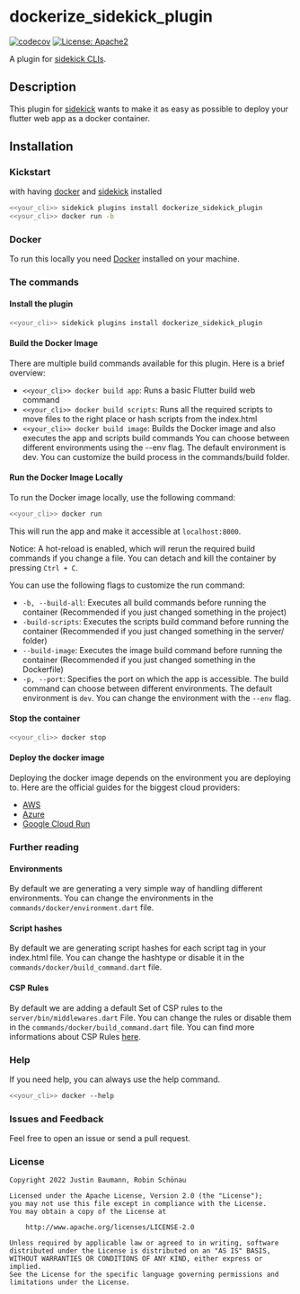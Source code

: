 # dockerize_sidekick_plugin

[![codecov](https://codecov.io/gh/jxstxn1/dockerize_sidekick_plugin/branch/main/graph/badge.svg?token=PXZ5RFYXCL)](https://codecov.io/gh/jxstxn1/dockerize_sidekick_plugin)
[![License: Apache2](https://img.shields.io/badge/license-Apache2.0-purple.svg)](https://opensource.org/licenses/Apache-2.0)

A plugin for [sidekick CLIs](https://pub.dev/packages/sidekick).  

## Description

This plugin for [sidekick](https://pub.dev/packages/sidekick) wants to make it as easy as possible to deploy your flutter web app as a docker container.

## Installation

### Kickstart

with having [docker](https://www.docker.com/) and [sidekick](https://pub.dev/packages/sidekick) installed

```bash
<<your_cli>> sidekick plugins install dockerize_sidekick_plugin
<<your_cli>> docker run -b
```

### Docker

To run this locally you need [Docker](https://docs.docker.com/get-docker/) installed on your machine.

### The commands

#### Install the plugin

```bash
<<your_cli>> sidekick plugins install dockerize_sidekick_plugin
```

#### Build the Docker Image

There are multiple build commands available for this plugin. Here is a brief overview:

- `<<your_cli>> docker build app`: Runs a basic Flutter build web command
- `<<your_cli>> docker build scripts`: Runs all the required scripts to move files to the right place or hash scripts from the index.html
- `<<your_cli>> docker build image`: Builds the Docker image and also executes the app and scripts build commands
You can choose between different environments using the --env flag. The default environment is dev. You can customize the build process in the commands/build folder.

#### Run the Docker Image Locally

To run the Docker image locally, use the following command:

```bash
<<your_cli>> docker run
```

This will run the app and make it accessible at `localhost:8000`.

Notice:
A hot-reload is enabled, which will rerun the required build commands if you change a file. You can detach and kill the container by pressing `Ctrl + C`.

You can use the following flags to customize the run command:

- `-b, --build-all`: Executes all build commands before running the container (Recommended if you just changed something in the project)
- `-build-scripts`: Executes the scripts build command before running the container (Recommended if you just changed something in the server/ folder)
- `--build-image`: Executes the image build command before running the container (Recommended if you just changed something in the Dockerfile)
- `-p, --port`: Specifies the port on which the app is accessible.
The build command can choose between different environments. The default environment is `dev`. You can change the environment with the `--env` flag.

#### Stop the container

```bash
<<your_cli>> docker stop
```

#### Deploy the docker image

Deploying the docker image depends on the environment you are deploying to.
Here are the official guides for the biggest cloud providers:

- [AWS](https://aws.amazon.com/getting-started/hands-on/deploy-docker-containers/)
- [Azure](https://docs.docker.com/cloud/aci-integration/)
- [Google Cloud Run](https://cloud.google.com/run/docs/quickstarts/deploy-container)

### Further reading

#### Environments

By default we are generating a very simple way of handling different environments.
You can change the environments in the `commands/docker/environment.dart` file.

#### Script hashes

By default we are generating script hashes for each script tag in your index.html file.
You can change the hashtype or disable it in the `commands/docker/build_command.dart` file.

#### CSP Rules

By default we are adding a default Set of CSP rules to the `server/bin/middlewares.dart` File.
You can change the rules or disable them in the `commands/docker/build_command.dart` file.
You can find more informations about CSP Rules [here](https://developer.mozilla.org/en-US/docs/Web/HTTP/CSP).

### Help

If you need help, you can always use the help command.

```bash
<<your_cli>> docker --help
```

### Issues and Feedback

Feel free to open an issue or send a pull request.

### License

   ```Text
   Copyright 2022 Justin Baumann, Robin Schönau

   Licensed under the Apache License, Version 2.0 (the "License");
   you may not use this file except in compliance with the License.
   You may obtain a copy of the License at

       http://www.apache.org/licenses/LICENSE-2.0

   Unless required by applicable law or agreed to in writing, software
   distributed under the License is distributed on an "AS IS" BASIS,
   WITHOUT WARRANTIES OR CONDITIONS OF ANY KIND, either express or implied.
   See the License for the specific language governing permissions and
   limitations under the License.
   ```

